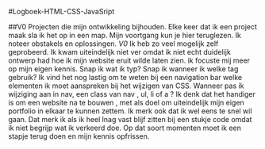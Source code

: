 #Logboek-HTML-CSS-JavaSript

##V0
Projecten die mijn ontwikkeling bijhouden.
Elke keer dat ik een project maak sla ik het op in een map.
Mijn voortgang kun je hier teruglezen. Ik noteer obstakels en oplossingen.
*V0*
Ik heb zo veel mogelijk zelf geprobeerd. Ik kwam uiteindelijk niet ver omdat ik niet echt duidelijk ontwerp had hoe ik mijn website eruit wilde laten zien. ik focuste mij meer op mijn eigen kennis. Snap ik wat ik typ? Snap ik wanneer ik welke tag gebruik? Ik vind het nog lastig om te weten bij een navigation bar welke elementen ik moet aanspreken bij het wijzigen van CSS. Wanneer pas ik wijziging aan in nav, een class van nav , ul, li of a ?
Ik denk dat het handiger is om een website na te bouwen , met als doel om uiteindelijk mijn eigen portfolio in elkaar te kunnen zettem. Ik merk ook dat ik wel eens te snel wil gaan. Dat merk ik als ik heel lnag vast blijf zitten bij een stukje code omdat ik niet begrijp wat ik verkeerd doe. Op dat soort momenten moet ik een stapje terug doen en mijn kennis opfrissen.
